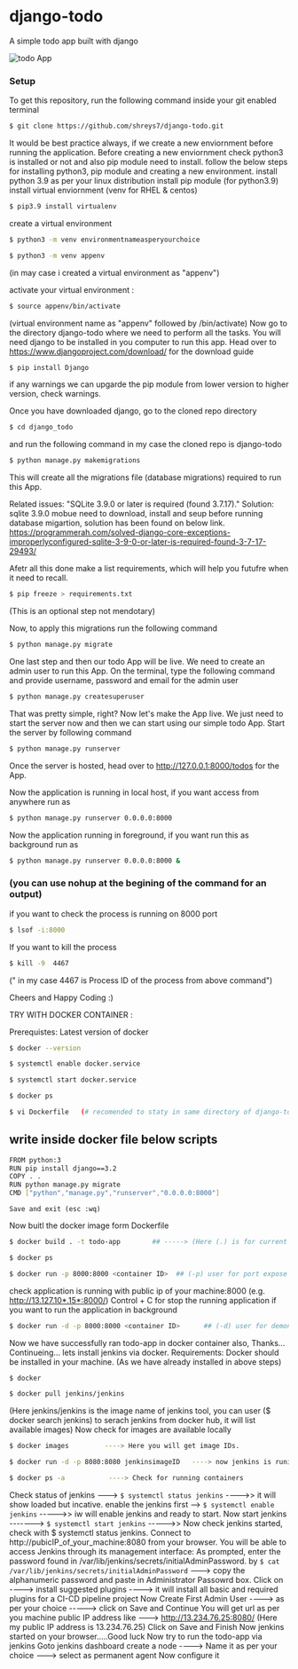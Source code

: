 # django-todo
A simple todo app built with django

![todo App](https://raw.githubusercontent.com/shreys7/django-todo/develop/staticfiles/todoApp.png)
### Setup
To get this repository, run the following command inside your git enabled terminal
```bash
$ git clone https://github.com/shreys7/django-todo.git 
```

It would be best practice always, if we create a new enviornment before running the application. 
Before creating a new enviornment check python3 is installed or not and also pip module need to install.
follow the below steps for installing python3, pip module and creating a new environment.
install python 3.9 as per your linux distribution
install pip module (for python3.9)
install virtual enviornment (venv for RHEL & centos)
```bash
$ pip3.9 install virtualenv
```
create a virtual environment 
```bash
$ python3 -m venv environmentnameasperyourchoice
```
```bash
$ python3 -m venv appenv
```
(in may case i created a virtual environment as "appenv")

activate your virtual environment : 
```bash
$ source appenv/bin/activate 
```
(virtual environment name as "appenv" followed by /bin/activate)
Now go to the directory django-todo where we need to perform all the tasks.
You will need django to be installed in you computer to run this app. Head over to https://www.djangoproject.com/download/ for the download guide
```bash
$ pip install Django  
```
if any warnings we can upgarde the pip module from lower version to higher version, check warnings.

Once you have downloaded django, go to the cloned repo directory 

```bash 
$ cd django_todo 
``` 
and run the following command in my case the cloned repo is django-todo

```bash
$ python manage.py makemigrations
```

This will create all the migrations file (database migrations) required to run this App.

Related issues:
            "SQLite 3.9.0 or later is required (found 3.7.17)."
Solution: 
          sqlite 3.9.0 mobue need to download, install and seup before running database migartion, solution has been found on below link.
          https://programmerah.com/solved-django-core-exceptions-improperlyconfigured-sqlite-3-9-0-or-later-is-required-found-3-7-17-29493/
          
 Afetr all this done make a list requirements, which will help you futufre when it need to recall.
 ```bash
 $ pip freeze > requirements.txt
 ```
 (This is an optional step not mendotary)
                   
Now, to apply this migrations run the following command
```bash
$ python manage.py migrate
```
One last step and then our todo App will be live. We need to create an admin user to run this App. On the terminal, type the following command and provide username, password and email for the admin user
```bash
$ python manage.py createsuperuser
```

That was pretty simple, right? Now let's make the App live. We just need to start the server now and then we can start using our simple todo App. Start the server by following command

```bash
$ python manage.py runserver
```
Once the server is hosted, head over to http://127.0.0.1:8000/todos for the App.

Now the application is running in local host, if you want access from anywhere run as 
```bash
$ python manage.py runserver 0.0.0.0:8000
```
Now the application running in foreground, if you want run this as background run as 
```bash
$ python manage.py runserver 0.0.0.0:8000 &
```
### (you can use nohup at the begining of the command for an output)
if you want to check the process is running on 8000 port
```bash
$ lsof -i:8000
```
If you want to kill the process 
```bash
$ kill -9  4467
```
(" in my case 4467 is Process ID of the process from above command")

Cheers and Happy Coding :)


TRY WITH DOCKER CONTAINER :

Prerequistes:
  Latest version of docker
```bash
$ docker --version
```
```bash
$ systemctl enable docker.service
```
```bash
$ systemctl start docker.service
```
```bash
$ docker ps
```
```bash
$ vi Dockerfile   (# recomended to staty in same directory of django-todo)
```
## write inside docker file below scripts
  ```bash
  FROM python:3
  RUN pip install django==3.2
  COPY . .
  RUN python manage.py migrate
  CMD ["python","manage.py","runserver","0.0.0.0:8000"]
  ```
    Save and exit (esc :wq)
  Now buitl the docker image form Dockerfile
```bash  
$ docker build . -t todo-app        ## -----> (Here (.) is for current directory and -t for a tag name of your image)
```
```bash
$ docker ps
```
```bash
$ docker run -p 8000:8000 <container ID>  ## (-p) user for port expose with hots port to container port ##
```
check application is running with public ip of your machine:8000 (e.g. http://13.127.10*.15*:8000/)
Control + C for stop the running application
if you want to run the application in background 
```bash
$ docker run -d -p 8000:8000 <container ID>      ## (-d) user for demon run , which allow the application to run in background ##
```
Now we have successfully ran todo-app in docker container also, Thanks...
Continueing...
lets install jenkins via docker.
Requirements:
  Docker should be installed in your machine. (As we have already installed in above steps)
```bash
$ docker
```
```bash
$ docker pull jenkins/jenkins
```
(Here jenkins/jenkins is the image name of jenkins tool, you can user ($ docker search jenkins) to serach jenkins from docker hub, it will list available images)
Now check for images are available locally 
```bash
$ docker images         ----> Here you will get image IDs.
````
```bash
$ docker run -d -p 8080:8080 jenkinsimageID   ----> now jenkins is runing in a container.
```
```bash 
$ docker ps -a           ----> Check for running containers 
```
Check status of jenkins ---> ``` $ systemctl status jenkins ``` ---->> it will show loaded but incative.
enable the jenkins first --> ```$ systemctl enable jenkins``` ----->> iw will enable jenkins and ready to start.
Now start jenkins   -------> ```$ systemctl start jenkins```  ----->> Now check jenkins started, check with $ systemctl status jenkins.
Connect to http://pubicIP_of_your_machine:8080  from your browser. You will be able to access Jenkins through its management interface:
As prompted, enter the password found in /var/lib/jenkins/secrets/initialAdminPassword. by ```$ cat /var/lib/jenkins/secrets/initialAdminPassword```   ---> copy the alphanumeric password and paste in Administrator Passowrd box.
Click on ----> install suggested plugins ----> it will install all basic and required plugins for a CI-CD pipeline project
Now Create First Admin User  ----> as per your choice   -----> click on Save and Continue
You will get url as per you machine public IP address like ---> http://13.234.76.25:8080/   (Here my public IP address is 13.234.76.25)
Click on Save and Finish
Now jenkins started on your browser.....Good luck
Now try to run the todo-app via jenkins
Goto jenkins dashboard
create a node ----> Name it as per your choice ---> select as permanent agent
Now configure it
